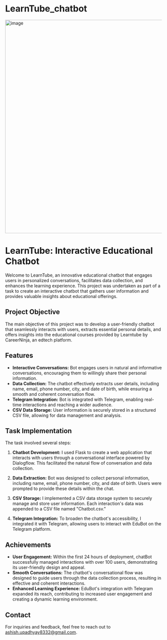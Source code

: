 # LearnTube_chatbot

<img width="685" alt="image" src="https://github.com/Imashish-45/LearnTube_chatbot/assets/123284935/7249af65-1927-4f24-97c2-17aaf7161df7">


# LearnTube: Interactive Educational Chatbot

Welcome to LearnTube, an innovative educational chatbot that engages users in personalized conversations, facilitates data collection, and enhances the learning experience. This project was undertaken as part of a task to create an interactive chatbot that gathers user information and provides valuable insights about educational offerings.

## Project Objective

The main objective of this project was to develop a user-friendly chatbot that seamlessly interacts with users, extracts essential personal details, and offers insights into the educational courses provided by Learntube by CareerNinja, an edtech platform.

## Features

- **Interactive Conversations:** Bot engages users in natural and informative conversations, encouraging them to willingly share their personal information.
- **Data Collection:** The chatbot effectively extracts user details, including name, email, phone number, city, and date of birth, while ensuring a smooth and coherent conversation flow.
- **Telegram Integration:** Bot is integrated with Telegram, enabling real-time interactions and reaching a wider audience.
- **CSV Data Storage:** User information is securely stored in a structured CSV file, allowing for data management and analysis.

## Task Implementation

The task involved several steps:

1. **Chatbot Development:** I used Flask to create a web application that interacts with users through a conversational interface powered by Dialogflow. This facilitated the natural flow of conversation and data collection.

2. **Data Extraction:** Bot was designed to collect personal information, including name, email, phone number, city, and date of birth. Users were prompted to provide these details within the chat.

3. **CSV Storage:** I implemented a CSV data storage system to securely manage and store user information. Each interaction's data was appended to a CSV file named "Chatbot.csv."

4. **Telegram Integration:** To broaden the chatbot's accessibility, I integrated it with Telegram, allowing users to interact with EduBot on the Telegram platform.

## Achievements

- **User Engagement:** Within the first 24 hours of deployment, chatBot successfully managed interactions with over 100 users, demonstrating its user-friendly design and appeal.
- **Smooth Conversations:** The chatbot's conversational flow was designed to guide users through the data collection process, resulting in effective and coherent interactions.
- **Enhanced Learning Experience:** EduBot's integration with Telegram expanded its reach, contributing to increased user engagement and creating a dynamic learning environment.

## Contact

For inquiries and feedback, feel free to reach out to ashish.upadhyay8332@gmail.com.



